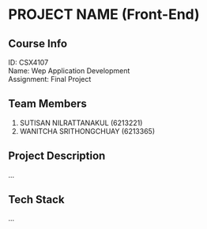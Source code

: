 # PROJECT NAME (Front-End)

## Course Info
ID: CSX4107 <br />
Name: Wep Application Development <br />
Assignment: Final Project <br />

## Team Members
1. SUTISAN NILRATTANAKUL (6213221)
2. WANITCHA SRITHONGCHUAY (6213365)

## Project Description
...

## Tech Stack
...
